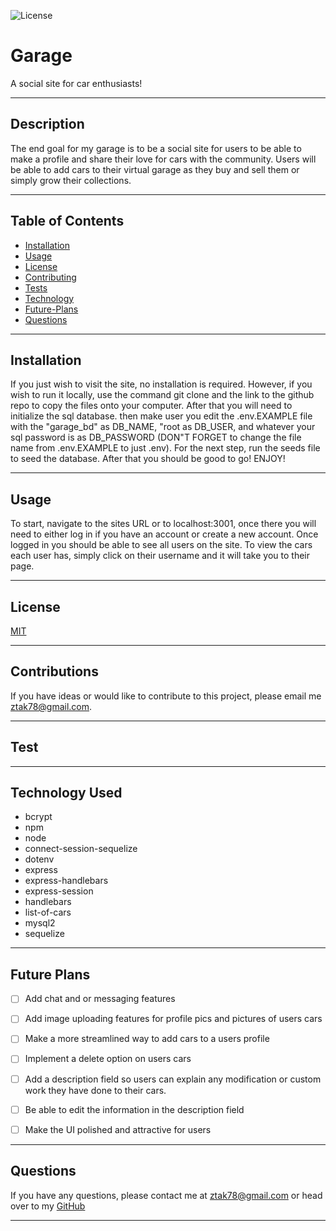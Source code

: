 
  ![License](https://img.shields.io/badge/License-MIT-blueviolet.svg)

  # Garage

 A social site for car enthusiasts!

  ---

  ## Description

The end goal for my garage is to be a social site for users to be able to make a profile and share their love for cars with the community. Users will be able to add cars to their virtual garage as they buy and sell them or simply grow their collections. 

---

## Table of Contents

* [Installation](#installation) 
* [Usage](#usage) 
* [License](#license) 
* [Contributing](#contributions)
* [Tests](#test) 
* [Technology](#technology-used)
* [Future-Plans](#future-plans)
* [Questions](#questions)

---

## Installation

If you just wish to visit the site, no installation is required. However, if you wish to run it locally, use the command git clone and the link to the github repo to copy the files onto your computer. After that you will need to initialize the sql database. then make user you edit the .env.EXAMPLE file with the "garage_bd" as DB_NAME, "root as DB_USER, and whatever your sql password is as DB_PASSWORD (DON"T FORGET to change the file name from .env.EXAMPLE to just .env). For the next step, run the seeds file to seed the database. After that you should be good to go! ENJOY!

---

## Usage

To start, navigate to the sites URL or to localhost:3001, once there you will need to either log in if you have an account or create a new account. Once logged in you should be able to see all users on the site. To view the cars each user has, simply click on their username and it will take you to their page.  

---

## License

[MIT](https://choosealicense.com/licenses/mit/)

---

## Contributions

If you have ideas or would like to contribute to this project, please email me ztak78@gmail.com.

---

## Test



---

## Technology Used 

   * bcrypt
   * npm
   * node
   * connect-session-sequelize
   * dotenv
   * express
   * express-handlebars
   * express-session
   * handlebars
   * list-of-cars
   * mysql2
   * sequelize


___

## Future Plans

 - [ ] Add chat and or messaging features
 - [ ] Add image uploading features for profile pics and pictures of users cars
 - [ ] Make a more streamlined way to add cars to a users profile
 - [ ] Implement a delete option on users cars
 - [ ] Add a description field so users can explain any modification or custom work they have done to their cars.
 - [ ] Be able to edit the information in the description field 
 - [ ] Make the UI polished and attractive for users 


___

## Questions

If you have any questions, please contact me at ztak78@gmail.com or head over to my <a href="https://github.com/Zach-Lewis11" target="_blank">GitHub</a>

---
